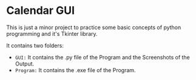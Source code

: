 # Calendar GUI

This is just a minor project to practice some basic concepts of python programming and it's Tkinter library.

It contains two folders:

- `GUI:` It contains the .py file of the Program and the Screenshots of the Output.
- `Program:` It contains the .exe file of the Program.
